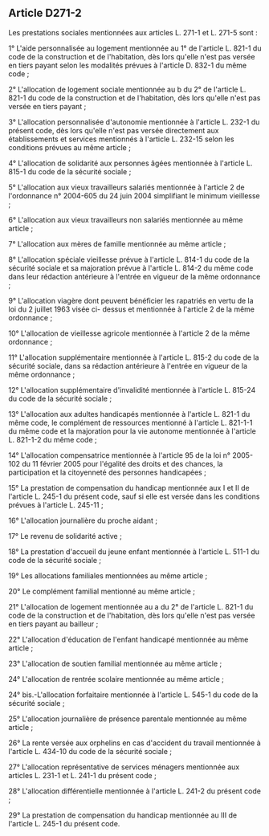 ## Article D271-2

Les prestations sociales mentionnées aux articles L. 271-1 et L. 271-5 sont :

1° L'aide personnalisée au logement mentionnée au 1° de l'article L. 821-1 du code de la construction et de
l'habitation, dès lors qu'elle n'est pas versée en tiers payant selon les modalités prévues à l'article D. 832-1 du
même code ;

2° L'allocation de logement sociale mentionnée au b du 2° de l'article L. 821-1 du code de la construction et
de l'habitation, dès lors qu'elle n'est pas versée en tiers payant ;

3° L'allocation personnalisée d'autonomie mentionnée à l'article L. 232-1 du présent code, dès lors qu'elle
n'est pas versée directement aux établissements et services mentionnés à l'article L. 232-15 selon les
conditions prévues au même article ;

4° L'allocation de solidarité aux personnes âgées mentionnée à l'article L. 815-1 du code de la sécurité
sociale ;

5° L'allocation aux vieux travailleurs salariés mentionnée à l'article 2 de l'ordonnance n° 2004-605 du 24 juin
2004 simplifiant le minimum vieillesse ;

6° L'allocation aux vieux travailleurs non salariés mentionnée au même article ;

7° L'allocation aux mères de famille mentionnée au même article ;

8° L'allocation spéciale vieillesse prévue à l'article L. 814-1 du code de la sécurité sociale et sa majoration
prévue à l'article L. 814-2 du même code dans leur rédaction antérieure à l'entrée en vigueur de la même
ordonnance ;


9° L'allocation viagère dont peuvent bénéficier les rapatriés en vertu de la loi du 2 juillet 1963 visée ci-
dessus et mentionnée à l'article 2 de la même ordonnance ;

10° L'allocation de vieillesse agricole mentionnée à l'article 2 de la même ordonnance ;

11° L'allocation supplémentaire mentionnée à l'article L. 815-2 du code de la sécurité sociale, dans sa
rédaction antérieure à l'entrée en vigueur de la même ordonnance ;

12° L'allocation supplémentaire d'invalidité mentionnée à l'article L. 815-24 du code de la sécurité sociale ;

13° L'allocation aux adultes handicapés mentionnée à l'article L. 821-1 du même code, le complément de
ressources mentionné à l'article L. 821-1-1 du même code et la majoration pour la vie autonome mentionnée
à l'article L. 821-1-2 du même code ;

14° L'allocation compensatrice mentionnée à l'article 95 de la loi n° 2005-102 du 11 février 2005 pour
l'égalité des droits et des chances, la participation et la citoyenneté des personnes handicapées ;

15° La prestation de compensation du handicap mentionnée aux I et II de l'article L. 245-1 du présent code,
sauf si elle est versée dans les conditions prévues à l'article L. 245-11 ;

16° L'allocation journalière du proche aidant ;

17° Le revenu de solidarité active ;

18° La prestation d'accueil du jeune enfant mentionnée à l'article L. 511-1 du code de la sécurité sociale ;

19° Les allocations familiales mentionnées au même article ;

20° Le complément familial mentionné au même article ;

21° L'allocation de logement mentionnée au a du 2° de l'article L. 821-1 du code de la construction et de
l'habitation, dès lors qu'elle n'est pas versée en tiers payant au bailleur ;

22° L'allocation d'éducation de l'enfant handicapé mentionnée au même article ;

23° L'allocation de soutien familial mentionnée au même article ;

24° L'allocation de rentrée scolaire mentionnée au même article ;

24° bis.-L'allocation forfaitaire mentionnée à l'article L. 545-1 du code de la sécurité sociale ;

25° L'allocation journalière de présence parentale mentionnée au même article ;

26° La rente versée aux orphelins en cas d'accident du travail mentionnée à l'article L. 434-10 du code de la
sécurité sociale ;

27° L'allocation représentative de services ménagers mentionnée aux articles L. 231-1 et L. 241-1 du présent
code ;

28° L'allocation différentielle mentionnée à l'article L. 241-2 du présent code ;

29° La prestation de compensation du handicap mentionnée au III de l'article L. 245-1 du présent code.

